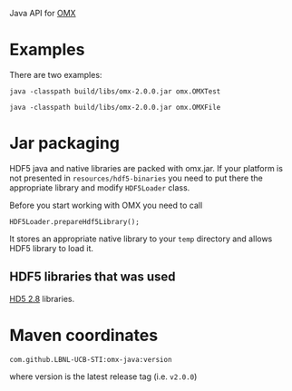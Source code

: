
Java API for [OMX](https://github.com/osPlanning/omx)

# Examples
There are two examples:

```
java -classpath build/libs/omx-2.0.0.jar omx.OMXTest

java -classpath build/libs/omx-2.0.0.jar omx.OMXFile
```

# Jar packaging

HDF5 java and native libraries are packed with omx.jar. If your platform is not presented in `resources/hdf5-binaries`
you need to put there the appropriate library and modify `HDF5Loader` class.

Before you start working with OMX you need to call
```
HDF5Loader.prepareHdf5Library();
```
It stores an appropriate native library to your `temp` directory and allows HDF5 library to load it.

## HDF5 libraries that was used

[HD5 2.8](http://www.hdfgroup.org/ftp/HDF5/releases/HDF-JAVA/HDF-JAVA-2.8/bin/) libraries.

# Maven coordinates

```
com.github.LBNL-UCB-STI:omx-java:version
```
where version is the latest release tag (i.e. `v2.0.0`)

